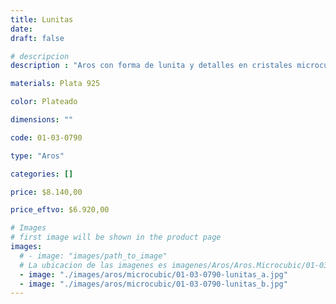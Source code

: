```yaml
---
title: Lunitas
date: 
draft: false

# descripcion
description : "Aros con forma de lunita y detalles en cristales microcubic"

materials: Plata 925

color: Plateado

dimensions: ""

code: 01-03-0790

type: "Aros"

categories: []

price: $8.140,00

price_eftvo: $6.920,00

# Images
# first image will be shown in the product page
images:
  # - image: "images/path_to_image"
  # La ubicacion de las imagenes es imagenes/Aros/Aros.Microcubic/01-03-0790-lunitas
  - image: "./images/aros/microcubic/01-03-0790-lunitas_a.jpg"
  - image: "./images/aros/microcubic/01-03-0790-lunitas_b.jpg"
---
```

